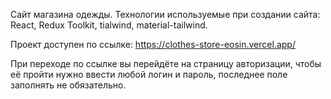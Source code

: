 Сайт магазина одежды. Технологии используемые при создании сайта: React, Redux Toolkit, tialwind, material-tailwind. 

Проект доступен по ссылке: https://clothes-store-eosin.vercel.app/

При переходе по ссылке вы перейдёте на страницу авторизации, чтобы её пройти нужно ввести любой логин и пароль, последнее поле заполнять не обязательно.
 
